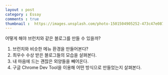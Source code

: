 ```yaml
---
layout : post
category : Essay
comments : true
thumbnail :  https://images.unsplash.com/photo-1501504905252-473c47e087f8?ixlib=rb-1.2.1&ixid=eyJhcHBfaWQiOjEyMDd9&auto=format&fit=crop&w=1934&q=80
---
```



어떻게 해야
브런치와 같은 블로그를 만들 수 있을까?

1. 브런치와 비슷한 메뉴 환경을 만들어본다?
2. 최우수 수상 받은 블로그들의 모습을 살펴본다.
3. 내 마음에 드는 괜찮은 외양들을 빼어온다.
4. 구글 Chrome Dev Tool을 이용해 어떤 방식으로 만들었는지 살펴본다.


